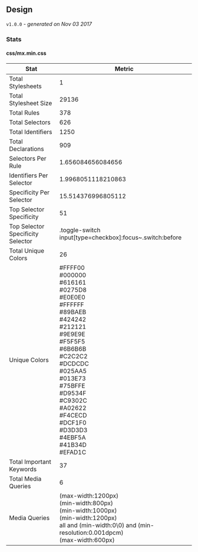## Design
`v1.0.0` - *generated on Nov 03 2017*
### Stats
#### css/mx.min.css
|Stat|Metric|
|---|---|
|Total Stylesheets|1|
|Total Stylesheet Size|29136|
|Total Rules|378|
|Total Selectors|626|
|Total Identifiers|1250|
|Total Declarations|909|
|Selectors Per Rule|1.656084656084656|
|Identifiers Per Selector|1.9968051118210863|
|Specificity Per Selector|15.514376996805112|
|Top Selector Specificity|51|
|Top Selector Specificity Selector|.toggle-switch input[type=checkbox]:focus~.switch:before|
|Total Unique Colors|26|
|Unique Colors|#FFFF00<br/>#000000<br/>#616161<br/>#0275D8<br/>#E0E0E0<br/>#FFFFFF<br/>#89BAEB<br/>#424242<br/>#212121<br/>#9E9E9E<br/>#F5F5F5<br/>#6B6B6B<br/>#C2C2C2<br/>#DCDCDC<br/>#025AA5<br/>#013E73<br/>#75BFFE<br/>#D9534F<br/>#C9302C<br/>#A02622<br/>#F4CECD<br/>#DCF1F0<br/>#D3D3D3<br/>#4EBF5A<br/>#41B34D<br/>#EFAD1C|
|Total Important Keywords|37|
|Total Media Queries|6|
|Media Queries|(max-width:1200px)<br/>(min-width:800px)<br/>(min-width:1000px)<br/>(min-width:1200px)<br/>all and (min-width:0\0) and (min-resolution:0.001dpcm)<br/>(max-width:600px)|